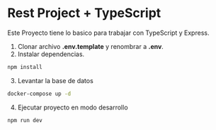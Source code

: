 # Rest Project + TypeScript

Este Proyecto tiene lo basico para trabajar con TypeScript y Express.

1. Clonar archivo **.env.template** y renombrar a **.env**.
2. Instalar dependencias.
```bash
npm install
```
3. Levantar la base de datos
```bash
docker-compose up -d
```

4. Ejecutar proyecto en modo desarrollo
```bash
npm run dev
```

